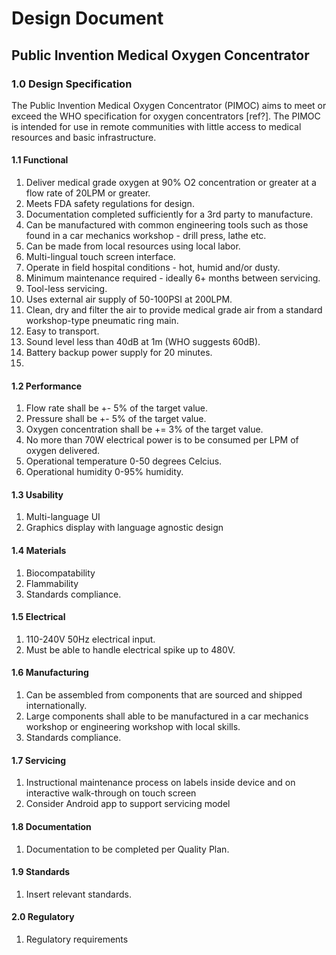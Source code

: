 # Design Document
## Public Invention Medical Oxygen Concentrator

### 1.0 Design Specification

The Public Invention Medical Oxygen Concentrator (PIMOC) aims to meet or exceed the WHO specification for oxygen concentrators [ref?]. The PIMOC is intended for use in remote communities with little access to medical resources and basic infrastructure.

#### 1.1 Functional
1. Deliver medical grade oxygen at 90% O2 concentration or greater at a flow rate of 20LPM or greater.
1. Meets FDA safety regulations for design.
1. Documentation completed sufficiently for a 3rd party to manufacture.
1. Can be manufactured with common engineering tools such as those found in a car mechanics workshop - drill press, lathe etc.
1. Can be made from local resources using local labor.
1. Multi-lingual touch screen interface.
1. Operate in field hospital conditions - hot, humid and/or dusty.
1. Minimum maintenance required - ideally 6+ months between servicing.
1. Tool-less servicing.
1. Uses external air supply of 50-100PSI at 200LPM.
1. Clean, dry and filter the air to provide medical grade air from a standard workshop-type pneumatic ring main.
1. Easy to transport.
1. Sound level less than 40dB at 1m (WHO suggests 60dB).
1. Battery backup power supply for 20 minutes.
1. 
#### 1.2 Performance
1. Flow rate shall be +- 5% of the target value.
1. Pressure shall be +- 5% of the target value.
1. Oxygen concentration shall be += 3% of the target value.
1. No more than 70W electrical power is to be consumed per LPM of oxygen delivered.
1. Operational temperature 0-50 degrees Celcius.
1. Operational humidity 0-95% humidity.
#### 1.3 Usability
1. Multi-language UI
1. Graphics display with language agnostic design
#### 1.4 Materials
1. Biocompatability
1. Flammability
1. Standards compliance.
#### 1.5 Electrical
1. 110-240V 50Hz electrical input.
1. Must be able to handle electrical spike up to 480V.
#### 1.6 Manufacturing
1. Can be assembled from components that are sourced and shipped internationally.
1. Large components shall able to be manufactured in a car mechanics workshop or engineering workshop with local skills.
1. Standards compliance.
#### 1.7 Servicing
1. Instructional maintenance process on labels inside device and on interactive walk-through on touch screen
1. Consider Android app to support servicing model
#### 1.8 Documentation
1. Documentation to be completed per Quality Plan.
#### 1.9 Standards
1. Insert relevant standards.
#### 2.0 Regulatory
1. Regulatory requirements